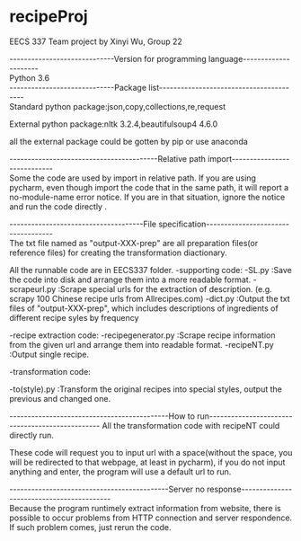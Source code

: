 # recipeProj
EECS 337 Team project by Xinyi Wu, Group 22

-----------------------------Version for programming language---------------------\
Python 3.6\
-----------------------------Package list----------------------------------------\
Standard python package:json,copy,collections,re,request

External python package:nltk 3.2.4,beautifulsoup4 4.6.0

all the external package could be gotten by pip or use anaconda

-----------------------------------------Relative path import----------------------------\
Some the code are used by import in relative path. If you are using pycharm, even though 
import the code that in the same path, it will report a no-module-name error notice. If you 
are in that situation, ignore the notice and run the code directly .

-------------------------------------File specification-----------------------------------\
The txt file named as "output-XXX-prep" are all preparation files(or reference files) for 
creating the transformation diactionary.

All the runnable code are in EECS337 folder.
-supporting code:
    -SL.py :Save the code into disk and arrange them into a more readable format.
    -scrapeurl.py :Scrape special urls for the extraction of description. (e.g. scrapy 100 Chinese 
    recipe urls from Allrecipes.com)
    -dict.py :Output the txt files of "output-XXX-prep", which includes descriptions of ingredients
    of different recipe syles by frequency 
    
-recipe extraction code:
  -recipegenerator.py :Scrape recipe information from the given url and arrange them into readable format.
  -recipeNT.py :Output single recipe.
  
-transformation code:

  -to(style).py :Transform the original recipes into special styles, output the previous and changed one.
  
--------------------------------------------How to run------------------------------------------------
All the transformation code with recipeNT could directly run.

These code will request you to input url with a space(without the space, you will be redirected to that webpage,
at least in pycharm), if you do not input anything and enter, the program will use a default url to run.

--------------------------------------------Server no response------------------------------------------\
Because the program runtimely extract information from website, there is possible to occur problems from HTTP connection 
and server respondence. If such problem comes, just rerun the code.
